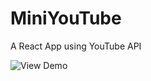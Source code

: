 # MiniYouTube
A React App using YouTube API

![View Demo](https://github.com/vinitshahdeo/MiniYouTube/blob/master/ezgif-4-c59daecea3b6.gif?raw=true)
